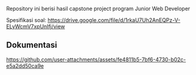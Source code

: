 Repository ini berisi hasil capstone project program Junior Web Developer 

Spesifikasi soal: https://drive.google.com/file/d/1rkaU7Uh2AnEQPz-V-ELyWcmV7xpUnIfj/view

Dokumentasi
---------------------------------
https://github.com/user-attachments/assets/fe4811b5-7bf6-4730-b02c-e5a2dd50ca9e




